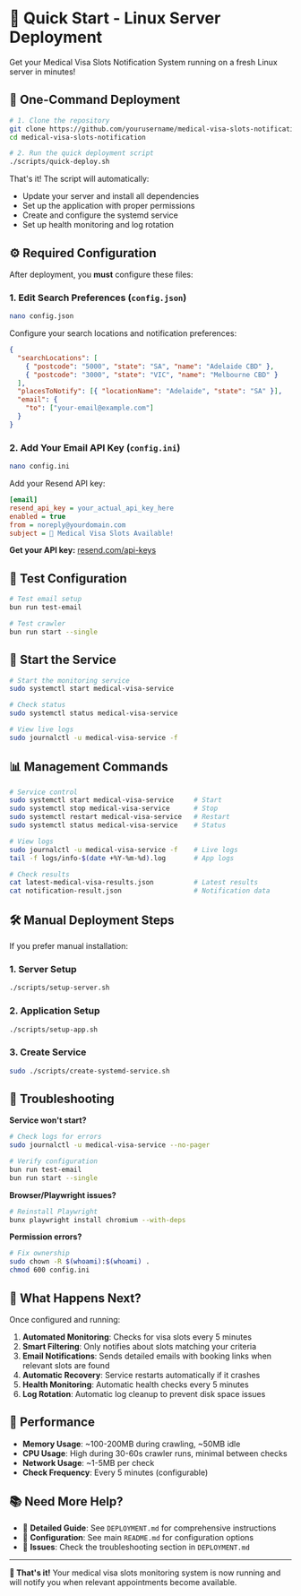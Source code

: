 # 🚀 Quick Start - Linux Server Deployment

Get your Medical Visa Slots Notification System running on a fresh Linux server in minutes!

## 🎯 One-Command Deployment

```bash
# 1. Clone the repository
git clone https://github.com/yourusername/medical-visa-slots-notification.git
cd medical-visa-slots-notification

# 2. Run the quick deployment script
./scripts/quick-deploy.sh
```

That's it! The script will automatically:

- Update your server and install all dependencies
- Set up the application with proper permissions
- Create and configure the systemd service
- Set up health monitoring and log rotation

## ⚙️ Required Configuration

After deployment, you **must** configure these files:

### 1. Edit Search Preferences (`config.json`)

```bash
nano config.json
```

Configure your search locations and notification preferences:

```json
{
  "searchLocations": [
    { "postcode": "5000", "state": "SA", "name": "Adelaide CBD" },
    { "postcode": "3000", "state": "VIC", "name": "Melbourne CBD" }
  ],
  "placesToNotify": [{ "locationName": "Adelaide", "state": "SA" }],
  "email": {
    "to": ["your-email@example.com"]
  }
}
```

### 2. Add Your Email API Key (`config.ini`)

```bash
nano config.ini
```

Add your Resend API key:

```ini
[email]
resend_api_key = your_actual_api_key_here
enabled = true
from = noreply@yourdomain.com
subject = 🏥 Medical Visa Slots Available!
```

**Get your API key:** [resend.com/api-keys](https://resend.com/api-keys)

## 🧪 Test Configuration

```bash
# Test email setup
bun run test-email

# Test crawler
bun run start --single
```

## 🚀 Start the Service

```bash
# Start the monitoring service
sudo systemctl start medical-visa-service

# Check status
sudo systemctl status medical-visa-service

# View live logs
sudo journalctl -u medical-visa-service -f
```

## 📊 Management Commands

```bash
# Service control
sudo systemctl start medical-visa-service     # Start
sudo systemctl stop medical-visa-service      # Stop
sudo systemctl restart medical-visa-service   # Restart
sudo systemctl status medical-visa-service    # Status

# View logs
sudo journalctl -u medical-visa-service -f    # Live logs
tail -f logs/info-$(date +%Y-%m-%d).log       # App logs

# Check results
cat latest-medical-visa-results.json          # Latest results
cat notification-result.json                  # Notification data
```

## 🛠️ Manual Deployment Steps

If you prefer manual installation:

### 1. Server Setup

```bash
./scripts/setup-server.sh
```

### 2. Application Setup

```bash
./scripts/setup-app.sh
```

### 3. Create Service

```bash
sudo ./scripts/create-systemd-service.sh
```

## 🔧 Troubleshooting

**Service won't start?**

```bash
# Check logs for errors
sudo journalctl -u medical-visa-service --no-pager

# Verify configuration
bun run test-email
bun run start --single
```

**Browser/Playwright issues?**

```bash
# Reinstall Playwright
bunx playwright install chromium --with-deps
```

**Permission errors?**

```bash
# Fix ownership
sudo chown -R $(whoami):$(whoami) .
chmod 600 config.ini
```

## 📱 What Happens Next?

Once configured and running:

1. **Automated Monitoring**: Checks for visa slots every 5 minutes
2. **Smart Filtering**: Only notifies about slots matching your criteria
3. **Email Notifications**: Sends detailed emails with booking links when relevant slots are found
4. **Automatic Recovery**: Service restarts automatically if it crashes
5. **Health Monitoring**: Automatic health checks every 5 minutes
6. **Log Rotation**: Automatic log cleanup to prevent disk space issues

## 🎯 Performance

- **Memory Usage**: ~100-200MB during crawling, ~50MB idle
- **CPU Usage**: High during 30-60s crawler runs, minimal between checks
- **Network Usage**: ~1-5MB per check
- **Check Frequency**: Every 5 minutes (configurable)

## 📚 Need More Help?

- 📖 **Detailed Guide**: See `DEPLOYMENT.md` for comprehensive instructions
- 🔧 **Configuration**: See main `README.md` for configuration options
- 🐛 **Issues**: Check the troubleshooting section in `DEPLOYMENT.md`

---

**🎉 That's it!** Your medical visa slots monitoring system is now running and will notify you when relevant appointments become available.
